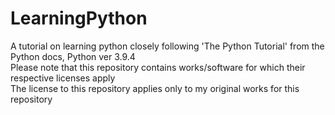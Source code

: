 # LearningPython
A tutorial on learning python closely following 'The Python Tutorial' from the Python docs, Python ver 3.9.4<br>
Please note that this repository contains works/software for which their respective licenses apply<br>
The license to this repository applies only to my original works for this repository<br>
